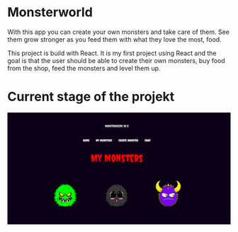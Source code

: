 ﻿# Monsterworld

With this app you can create your own monsters and take care of them.
See them grow stronger as you feed them with what they love the most, food.

This project is build with React. It is my first project using React and the goal is that the user should be able to create their own monsters, buy food from the shop, feed the monsters and level them up. 

# Current stage of the projekt 
![app](/src/assets/app.png "Display app")

